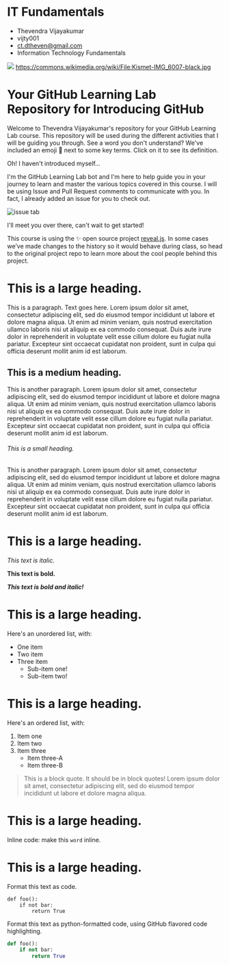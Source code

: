 # IT Fundamentals

* Thevendra Vijayakumar
* vijty001
* ct.dtheven@gmail.com
* Information Technology Fundamentals

<img src="https://upload.wikimedia.org/wikipedia/commons/0/03/Kismet-IMG_6007-black.jpg">
<a href="https://commons.wikimedia.org/wiki/File:Kismet-IMG_6007-black.jpg">https://commons.wikimedia.org/wiki/File:Kismet-IMG_6007-black.jpg</a> 



# Your GitHub Learning Lab Repository for Introducing GitHub

Welcome to Thevendra Vijayakumar's repository for your GitHub Learning Lab course. This repository will be used during the different activities that I will be guiding you through. See a word you don't understand? We've included an emoji 📖 next to some key terms. Click on it to see its definition.

Oh! I haven't introduced myself...

I'm the GitHub Learning Lab bot and I'm here to help guide you in your journey to learn and master the various topics covered in this course. I will be using Issue and Pull Request comments to communicate with you. In fact, I already added an issue for you to check out.

![issue tab](https://lab.github.com/public/images/issue_tab.png)

I'll meet you over there, can't wait to get started!

This course is using the :sparkles: open source project [reveal.js](https://github.com/hakimel/reveal.js/). In some cases we’ve made changes to the history so it would behave during class, so head to the original project repo to learn more about the cool people behind this project.


# This is a large heading. 

This is a paragraph. Text goes here. Lorem ipsum dolor sit amet, consectetur adipiscing elit, sed do eiusmod tempor incididunt ut labore et dolore magna aliqua. Ut enim ad minim veniam, quis nostrud exercitation ullamco laboris nisi ut aliquip ex ea commodo consequat. Duis aute irure dolor in reprehenderit in voluptate velit esse cillum dolore eu fugiat nulla pariatur. Excepteur sint occaecat cupidatat non proident, sunt in culpa qui officia deserunt mollit anim id est laborum.

## This is a medium heading. 

This is another paragraph. Lorem ipsum dolor sit amet, consectetur adipiscing elit, sed do eiusmod tempor incididunt ut labore et dolore magna aliqua. Ut enim ad minim veniam, quis nostrud exercitation ullamco laboris nisi ut aliquip ex ea commodo consequat. Duis aute irure dolor in reprehenderit in voluptate velit esse cillum dolore eu fugiat nulla pariatur. Excepteur sint occaecat cupidatat non proident, sunt in culpa qui officia deserunt mollit anim id est laborum.

###### This is a small heading. 

This is another paragraph. Lorem ipsum dolor sit amet, consectetur adipiscing elit, sed do eiusmod tempor incididunt ut labore et dolore magna aliqua. Ut enim ad minim veniam, quis nostrud exercitation ullamco laboris nisi ut aliquip ex ea commodo consequat. Duis aute irure dolor in reprehenderit in voluptate velit esse cillum dolore eu fugiat nulla pariatur. Excepteur sint occaecat cupidatat non proident, sunt in culpa qui officia deserunt mollit anim id est laborum.

# This is a large heading. 

*This text is italic.*

**This text is bold.** 

__*This text is bold and italic!*__

# This is a large heading. 

Here's an unordered list, with:

* One item
* Two item
* Three item
  * Sub-item one!
  * Sub-item two!

# This is a large heading. 

Here's an ordered list, with:

1. Item one
1. Item two
1. Item three
   - Item three-A
   - Item three-B 


> This is a block quote. It should be in block quotes! Lorem ipsum dolor sit amet, consectetur adipiscing elit, sed do eiusmod tempor incididunt ut labore et dolore magna aliqua.

# This is a large heading. 

Inline code: make this `word` inline. 

# This is a large heading. 

Format this text as code. 

```
def foo():
    if not bar:
        return True
```

Format this text as python-formatted code, using GitHub flavored code highlighting. 

```python ruby
def foo():
    if not bar:
        return True
```